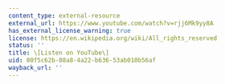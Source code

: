 ```yaml
---
content_type: external-resource
external_url: https://www.youtube.com/watch?v=rjj6Mk9yy8A
has_external_license_warning: true
license: https://en.wikipedia.org/wiki/All_rights_reserved
status: ''
title: \[Listen on YouTube\]
uid: 80f5c62b-08a8-4a22-b636-53ab010b56af
wayback_url: ''
---
```

